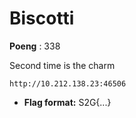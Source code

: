 # Biscotti
**Poeng** : 338

Second time is the charm
    
    
    http://10.212.138.23:46506


- **Flag format:** S2G{...}

